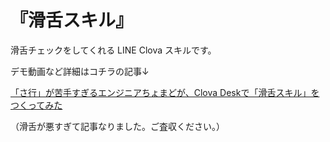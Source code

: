 # 『滑舌スキル』
滑舌チェックをしてくれる LINE Clova スキルです。

デモ動画など詳細はコチラの記事↓

[「さ行」が苦手すぎるエンジニアちょまどが、Clova Deskで「滑舌スキル」をつくってみた](https://wired.jp/2019/08/14/line-clova-desk02-ws/)

（滑舌が悪すぎて記事なりました。ご査収ください。）
